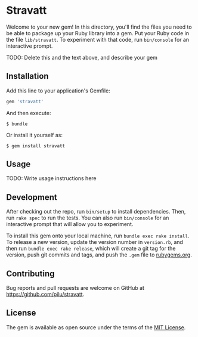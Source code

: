 # Stravatt

Welcome to your new gem! In this directory, you'll find the files you need to be able to package up your Ruby library into a gem. Put your Ruby code in the file `lib/stravatt`. To experiment with that code, run `bin/console` for an interactive prompt.

TODO: Delete this and the text above, and describe your gem

## Installation

Add this line to your application's Gemfile:

```ruby
gem 'stravatt'
```

And then execute:

    $ bundle

Or install it yourself as:

    $ gem install stravatt

## Usage

TODO: Write usage instructions here

## Development

After checking out the repo, run `bin/setup` to install dependencies. Then, run `rake spec` to run the tests. You can also run `bin/console` for an interactive prompt that will allow you to experiment.

To install this gem onto your local machine, run `bundle exec rake install`. To release a new version, update the version number in `version.rb`, and then run `bundle exec rake release`, which will create a git tag for the version, push git commits and tags, and push the `.gem` file to [rubygems.org](https://rubygems.org).

## Contributing

Bug reports and pull requests are welcome on GitHub at https://github.com/pilu/stravatt.


## License

The gem is available as open source under the terms of the [MIT License](http://opensource.org/licenses/MIT).

